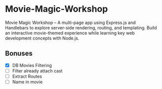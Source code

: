 # Movie-Magic-Workshop
Movie Magic Workshop – A multi-page app using Express.js and Handlebars to explore server-side rendering, routing, and templating. Build an interactive movie-themed experience while learning key web development concepts with Node.js.


## Bonuses
 - [X] DB Movies Filtering
 - [ ] Filter already attach cast
 - [ ] Extract Routes
 - [ ] Name in movie